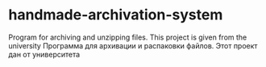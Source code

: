 # handmade-archivation-system
Program for archiving and unzipping files. This project is given from the university
Программа для архивации и распаковки файлов. Этот проект дан от университета
